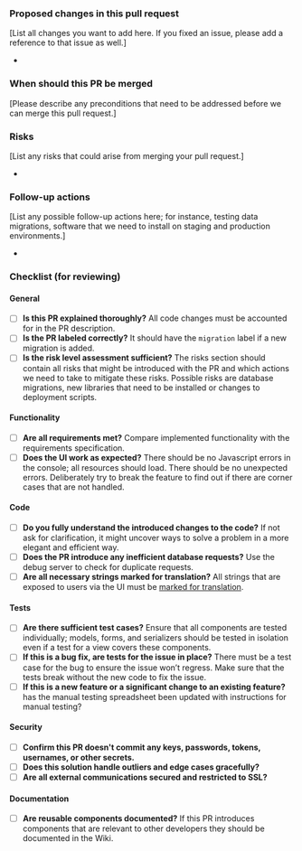 ### Proposed changes in this pull request

[List all changes you want to add here. If you fixed an issue, please
add a reference to that issue as well.]

-

### When should this PR be merged

[Please describe any preconditions that need to be addressed before we
can merge this pull request.]



### Risks

[List any risks that could arise from merging your pull request.]

-

### Follow-up actions

[List any possible follow-up actions here; for instance, testing data
migrations, software that we need to install on staging and production
environments.]

-


### Checklist (for reviewing)

#### General

- [ ] **Is this PR explained thoroughly?** All code changes must be accounted for in the PR description. 
- [ ] **Is the PR labeled correctly?** It should have the `migration` label if a new migration is added. 
- [ ] **Is the risk level assessment sufficient?** The risks section should contain all risks that might be introduced with the PR and which actions we need to take to mitigate these risks. Possible risks are database migrations, new libraries that need to be installed or changes to deployment scripts.

#### Functionality

- [ ] **Are all requirements met?** Compare implemented functionality with the requirements specification.
- [ ] **Does the UI work as expected?** There should be no Javascript errors in the console; all resources should load. There should be no unexpected errors. Deliberately try to break the feature to find out if there are corner cases that are not handled. 

#### Code

- [ ] **Do you fully understand the introduced changes to the code?** If not ask for clarification, it might uncover ways to solve a problem in a more elegant and efficient way.
- [ ] **Does the PR introduce any inefficient database requests?** Use the debug server to check for duplicate requests. 
- [ ] **Are all necessary strings marked for translation?** All strings that are exposed to users via the UI must be [marked for translation](https://docs.djangoproject.com/en/1.10/topics/i18n/translation/). 

#### Tests

- [ ] **Are there sufficient test cases?** Ensure that all components are tested individually; models, forms, and serializers should be tested in isolation even if a test for a view covers these components. 
- [ ] **If this is a bug fix, are tests for the issue in place?**  There must be a test case for the bug to ensure the issue won’t regress. Make sure that the tests break without the new code to fix the issue.
- [ ] **If this is a new feature or a significant change to an existing feature?** has the manual testing spreadsheet been updated with instructions for manual testing?

#### Security

- [ ] **Confirm this PR doesn't commit any keys, passwords, tokens, usernames, or other secrets.**
- [ ] **Does this solution handle outliers and edge cases gracefully?**
- [ ] **Are all external communications secured and restricted to SSL?**

#### Documentation

- [ ] **Are reusable components documented?** If this PR introduces components that are relevant to other developers they should be documented in the Wiki. 

